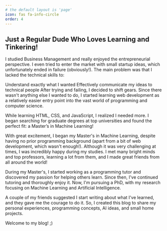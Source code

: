 ```yaml
---
# the default layout is 'page'
icon: fas fa-info-circle
order: 4
---
```


## Just a Regular Dude Who Loves Learning and Tinkering!

I studied Business Management and really enjoyed the entrepreneurial perspective. I even tried to enter the market with small startup ideas, which unfortunately ended in failure (obviously!). The main problem was that I lacked the technical skills to:

Understand exactly what I wanted
Effectively communicate my ideas to technical people
After trying and failing, I decided to shift gears. Since there wasn't anything else I wanted to do, I started learning web development as a relatively easier entry point into the vast world of programming and computer science.

While learning HTML, CSS, and JavaScript, I realized I needed more. I began searching for graduate degrees at top universities and found the perfect fit: a Master’s in Machine Learning!

With great excitement, I began my Master's in Machine Learning, despite having no prior programming background (apart from a bit of web development, which wasn't enough!). Although it was very challenging at times, I was incredibly happy during my studies. I met many bright minds and top professors, learning a lot from them, and I made great friends from all around the world!

During my Master's, I started working as a programming tutor and discovered my passion for helping others learn. Since then, I've continued tutoring and thoroughly enjoy it. Now, I'm pursuing a PhD, with my research focusing on Machine Learning and Artificial Intelligence.

A couple of my friends suggested I start writing about what I've learned, and they gave me the courage to do it. So, I created this blog to share my personal experiences, programming concepts, AI ideas, and small home projects.

Welcome to my blog! ;)